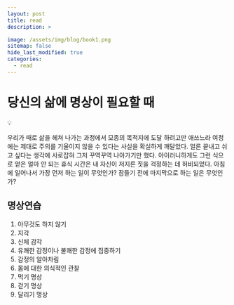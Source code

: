 ```yaml
---
layout: post
title: read
description: >

image: /assets/img/blog/book1.png
sitemap: false
hide_last_modified: true
categories:
  - read
---
```


# 당신의 삶에 명상이 필요할 때

💡

우리가 때로 삶을 헤쳐 나가는 과정에서 모종의 목적지에 도달 하려고만 애쓰느라 여정에는 제대로 주의를 기울이지 않을 수 있다는 사실을 확실하게 깨달았다.
얼른 끝내고 쉬고 싶다는 생각에 사로잡혀 그저 꾸역꾸역 나아가기만 했다. 아이러니하게도 그런 식으로 얻은 얼마 안 되는 휴식 시간은 내 자신이 저지른 짓을 걱정하는 데 허비되었다.
아침에 일어나서 가장 먼저 하는 일이 무엇인가? 잠들기 전에 마지막으로 하는 일은 무엇인가?

## 명상연습

1. 아무것도 하지 않기
2. 지각
3. 신체 감각
4. 유쾌한 감정이나 불쾌한 감정에 집중하기
5. 감정의 알아차림
6. 몸에 대한 의식적인 관찰
7. 먹기 명상
8. 걷기 명상
9. 달리기 명상
